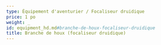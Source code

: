```yaml
---
type: Équipement d'aventurier / Focaliseur druidique
price: 1 po
weight: _
id: equipment_hd.md#branche-de-houx-focaliseur-druidique
title: Branche de houx (focaliseur druidique)
---
```


